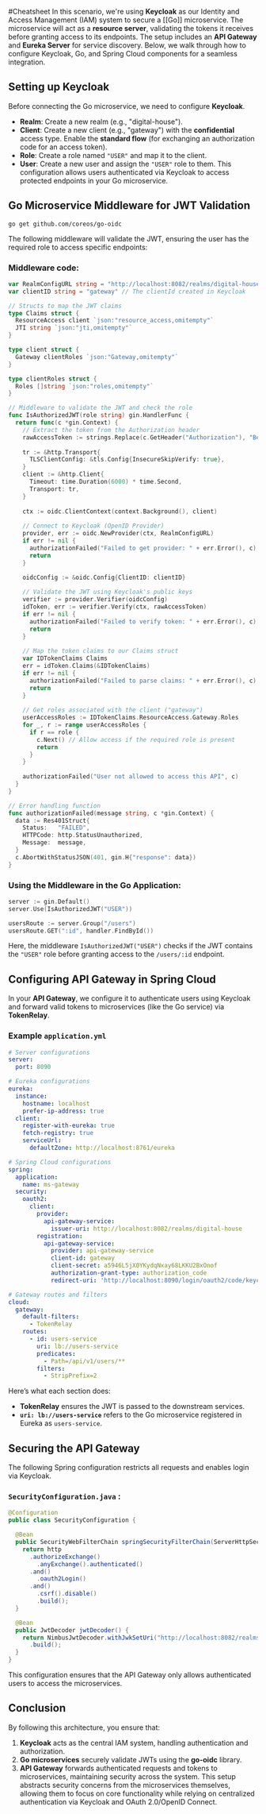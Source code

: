 #Cheatsheet 
In this scenario, we're using **Keycloak** as our Identity and Access Management (IAM) system to secure a [[Go]] microservice. The microservice will act as a **resource server**, validating the tokens it receives before granting access to its endpoints. The setup includes an **API Gateway** and **Eureka Server** for service discovery. Below, we walk through how to configure Keycloak, Go, and Spring Cloud components for a seamless integration.
## Setting up Keycloak
Before connecting the Go microservice, we need to configure **Keycloak**.
- **Realm**: Create a new realm (e.g., "digital-house").
- **Client**: Create a new client (e.g., "gateway") with the **confidential** access type. Enable the **standard flow** (for exchanging an authorization code for an access token).
- **Role**: Create a role named `"USER"` and map it to the client.
- **User**: Create a new user and assign the `"USER"` role to them.
This configuration allows users authenticated via Keycloak to access protected endpoints in your Go microservice.
## Go Microservice Middleware for JWT Validation
```SH
go get github.com/coreos/go-oidc
```
The following middleware will validate the JWT, ensuring the user has the required role to access specific endpoints:
### Middleware code:
```go
var RealmConfigURL string = "http://localhost:8082/realms/digital-house"
var clientID string = "gateway" // The clientId created in Keycloak

// Structs to map the JWT claims
type Claims struct {
  ResourceAccess client `json:"resource_access,omitempty"`
  JTI string `json:"jti,omitempty"`
}

type client struct {
  Gateway clientRoles `json:"Gateway,omitempty"`
}

type clientRoles struct {
  Roles []string `json:"roles,omitempty"`
}

// Middleware to validate the JWT and check the role
func IsAuthorizedJWT(role string) gin.HandlerFunc {
  return func(c *gin.Context) {
    // Extract the token from the Authorization header
    rawAccessToken := strings.Replace(c.GetHeader("Authorization"), "Bearer ", "", 1)
    
    tr := &http.Transport{
      TLSClientConfig: &tls.Config{InsecureSkipVerify: true},
    }
    client := &http.Client{
      Timeout: time.Duration(6000) * time.Second,
      Transport: tr,
    }
    
    ctx := oidc.ClientContext(context.Background(), client)
    
    // Connect to Keycloak (OpenID Provider)
    provider, err := oidc.NewProvider(ctx, RealmConfigURL)
    if err != nil {
      authorizationFailed("Failed to get provider: " + err.Error(), c)
      return
    }

    oidcConfig := &oidc.Config{ClientID: clientID}
    
    // Validate the JWT using Keycloak's public keys
    verifier := provider.Verifier(oidcConfig)
    idToken, err := verifier.Verify(ctx, rawAccessToken)
    if err != nil {
      authorizationFailed("Failed to verify token: " + err.Error(), c)
      return
    }
    
    // Map the token claims to our Claims struct
    var IDTokenClaims Claims
    err = idToken.Claims(&IDTokenClaims)
    if err != nil {
      authorizationFailed("Failed to parse claims: " + err.Error(), c)
      return
    }
    
    // Get roles associated with the client ("gateway")
    userAccessRoles := IDTokenClaims.ResourceAccess.Gateway.Roles
    for _, r := range userAccessRoles {
      if r == role {
        c.Next() // Allow access if the required role is present
        return
      }
    }
    
    authorizationFailed("User not allowed to access this API", c)
  }
}

// Error handling function
func authorizationFailed(message string, c *gin.Context) {
  data := Res401Struct{
    Status:   "FAILED",
    HTTPCode: http.StatusUnauthorized,
    Message:  message,
  }
  c.AbortWithStatusJSON(401, gin.H{"response": data})
}
```
### Using the Middleware in the Go Application:
```go
server := gin.Default()
server.Use(IsAuthorizedJWT("USER"))

usersRoute := server.Group("/users")
usersRoute.GET(":id", handler.FindById())
```
Here, the middleware `IsAuthorizedJWT("USER")` checks if the JWT contains the `"USER"` role before granting access to the `/users/:id` endpoint.
## Configuring API Gateway in Spring Cloud
In your **API Gateway**, we configure it to authenticate users using Keycloak and forward valid tokens to microservices (like the Go service) via **TokenRelay**.
### Example `application.yml`
```yml
# Server configurations
server:
  port: 8090

# Eureka configurations
eureka:
  instance:
    hostname: localhost
    prefer-ip-address: true
  client:
    register-with-eureka: true
    fetch-registry: true
    serviceUrl:
      defaultZone: http://localhost:8761/eureka

# Spring Cloud configurations
spring:
  application:
    name: ms-gateway
  security:
    oauth2:
      client:
        provider:
          api-gateway-service:
            issuer-uri: http://localhost:8082/realms/digital-house
        registration:
          api-gateway-service:
            provider: api-gateway-service
            client-id: gateway
            client-secret: a5946L5jX0YKydqNxay68LKKU2BxOnof
            authorization-grant-type: authorization_code
            redirect-uri: 'http://localhost:8090/login/oauth2/code/keycloak'

# Gateway routes and filters
cloud:
  gateway:
    default-filters:
      - TokenRelay
    routes:
      - id: users-service
        uri: lb://users-service
        predicates:
          - Path=/api/v1/users/**
        filters:
          - StripPrefix=2
```
Here’s what each section does:
- **TokenRelay** ensures the JWT is passed to the downstream services.
- **`uri: lb://users-service`** refers to the Go microservice registered in Eureka as `users-service`.
## Securing the API Gateway
The following Spring configuration restricts all requests and enables login via Keycloak.
### `SecurityConfiguration.java` :

```java
@Configuration
public class SecurityConfiguration {

  @Bean
  public SecurityWebFilterChain springSecurityFilterChain(ServerHttpSecurity http) {
    return http
      .authorizeExchange()
        .anyExchange().authenticated()
      .and()
        .oauth2Login()
      .and()
        .csrf().disable()
        .build();
  }

  @Bean
  public JwtDecoder jwtDecoder() {
    return NimbusJwtDecoder.withJwkSetUri("http://localhost:8082/realms/digital-house/protocol/openid-connect/certs")
      .build();
  }
}
```
This configuration ensures that the API Gateway only allows authenticated users to access the microservices.
## Conclusion
By following this architecture, you ensure that:
1. **Keycloak** acts as the central IAM system, handling authentication and authorization.
2. **Go microservices** securely validate JWTs using the **go-oidc** library.
3. **API Gateway** forwards authenticated requests and tokens to microservices, maintaining security across the system.
This setup abstracts security concerns from the microservices themselves, allowing them to focus on core functionality while relying on centralized authentication via Keycloak and OAuth 2.0/OpenID Connect.